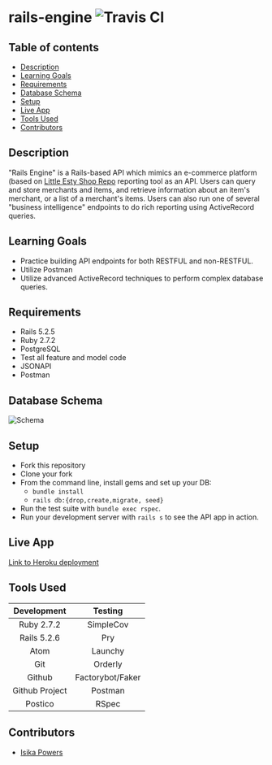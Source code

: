 # rails-engine ![Travis CI](https://app.travis-ci.com/Isikapowers/rails-engine.svg?branch=main)

## Table of contents
* [Description](#description)
* [Learning Goals](#learning-goals)
* [Requirements](#requirements)
* [Database Schema](#database-schema)
* [Setup](#setup)
* [Live App](#live-app)
* [Tools Used](#tools-used)
* [Contributors](#contributors)

## Description

"Rails Engine" is a Rails-based API which mimics an e-commerce platform (based on [Little Esty Shop Repo](https://github.com/Isikapowers/little-esty-shop.git) reporting tool as an API. Users can query and store merchants and items, and retrieve information about an item's merchant, or a list of a merchant's items. Users can also run one of several "business intelligence" endpoints to do rich reporting using ActiveRecord queries.

## Learning Goals
- Practice building API endpoints for both RESTFUL and non-RESTFUL.
- Utilize Postman
- Utilize advanced ActiveRecord techniques to perform complex database queries.

## Requirements
- Rails 5.2.5
- Ruby 2.7.2
- PostgreSQL
- Test all feature and model code
- JSONAPI
- Postman

## Database Schema
![Schema](https://user-images.githubusercontent.com/72399033/134418403-99e1a24c-11fb-442c-a682-01e86095ba7d.png)

## Setup
* Fork this repository
* Clone your fork
* From the command line, install gems and set up your DB:
    * `bundle install`
    * `rails db:{drop,create,migrate, seed}`
* Run the test suite with `bundle exec rspec`.
* Run your development server with `rails s` to see the API app in action.

## Live App
[Link to Heroku deployment](https://viewing-party-denver.herokuapp.com)

## Tools Used

| Development    |  Testing             |
| :-------------:| :-------------------:|
| Ruby 2.7.2     | SimpleCov            |
| Rails 5.2.6    | Pry                  |
| Atom           | Launchy              |
| Git            | Orderly              |
| Github         | Factorybot/Faker     |
| Github Project | Postman              |
| Postico        | RSpec                |


## Contributors

- [Isika Powers](https://github.com/Isikapowers/)
